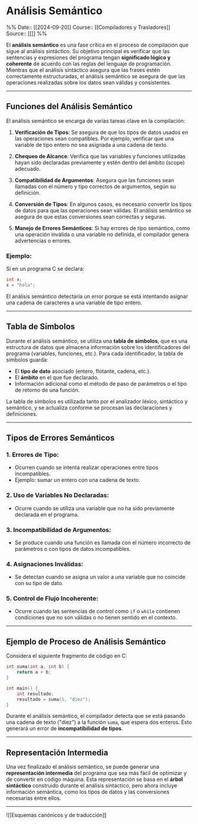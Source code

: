 # Análisis Semántico

%%
Date:: [[2024-09-20]]
Course:: [[Compiladores y Trasladores]]
Source:: [[]]
%%


El **análisis semántico** es una fase crítica en el proceso de compilación que sigue al análisis sintáctico. Su objetivo principal es verificar que las sentencias y expresiones del programa tengan **significado lógico y coherente** de acuerdo con las reglas del lenguaje de programación. Mientras que el análisis sintáctico asegura que las frases estén correctamente estructuradas, el análisis semántico se asegura de que las operaciones realizadas sobre los datos sean válidas y consistentes.

---

## Funciones del Análisis Semántico

El análisis semántico se encarga de varias tareas clave en la compilación:

1. **Verificación de Tipos**: Se asegura de que los tipos de datos usados en las operaciones sean compatibles. Por ejemplo, verificar que una variable de tipo entero no sea asignada a una cadena de texto.
   
2. **Chequeo de Alcance**: Verifica que las variables y funciones utilizadas hayan sido declaradas previamente y estén dentro del ámbito (scope) adecuado.

3. **Compatibilidad de Argumentos**: Asegura que las funciones sean llamadas con el número y tipo correctos de argumentos, según su definición.

4. **Conversión de Tipos**: En algunos casos, es necesario convertir los tipos de datos para que las operaciones sean válidas. El análisis semántico se asegura de que estas conversiones sean correctas y seguras.

5. **Manejo de Errores Semánticos**: Si hay errores de tipo semántico, como una operación inválida o una variable no definida, el compilador genera advertencias o errores.

### Ejemplo:

Si en un programa C se declara:
```c
int x;
x = "hola";
```
El análisis semántico detectaría un error porque se está intentando asignar una cadena de caracteres a una variable de tipo entero.

---

## Tabla de Símbolos

Durante el análisis semántico, se utiliza una **tabla de símbolos**, que es una estructura de datos que almacena información sobre los identificadores del programa (variables, funciones, etc.). Para cada identificador, la tabla de símbolos guarda:

- El **tipo de dato** asociado (entero, flotante, cadena, etc.).
- El **ámbito** en el que fue declarado.
- Información adicional como el método de paso de parámetros o el tipo de retorno de una función.

La tabla de símbolos es utilizada tanto por el analizador léxico, sintáctico y semántico, y se actualiza conforme se procesan las declaraciones y definiciones.

---

## Tipos de Errores Semánticos

### 1. **Errores de Tipo**:
   - Ocurren cuando se intenta realizar operaciones entre tipos incompatibles.
   - Ejemplo: sumar un entero con una cadena de texto.
### 2. **Uso de Variables No Declaradas**:
   - Ocurre cuando se utiliza una variable que no ha sido previamente declarada en el programa.
### 3. **Incompatibilidad de Argumentos**:
   - Se produce cuando una función es llamada con el número incorrecto de parámetros o con tipos de datos incompatibles.
### 4. **Asignaciones Inválidas**:
   - Se detectan cuando se asigna un valor a una variable que no coincide con su tipo de dato.
### 5. **Control de Flujo Incoherente**:
   - Ocurre cuando las sentencias de control como `if` o `while` contienen condiciones que no son válidas o no tienen sentido en el contexto.

---

## Ejemplo de Proceso de Análisis Semántico

Considera el siguiente fragmento de código en C:
```c
int suma(int a, int b) {
    return a + b;
}

int main() {
    int resultado;
    resultado = suma(5, "diez");
}
```

Durante el análisis semántico, el compilador detecta que se está pasando una cadena de texto ("diez") a la función `suma`, que espera dos enteros. Esto generará un error de **incompatibilidad de tipos**.

---

## Representación Intermedia

Una vez finalizado el análisis semántico, se puede generar una **representación intermedia** del programa que sea más fácil de optimizar y de convertir en código máquina. Esta representación se basa en el **árbol sintáctico** construido durante el análisis sintáctico, pero ahora incluye información semántica, como los tipos de datos y las conversiones necesarias entre ellos.

---


![[Esquemas canónicos y de traducción]]


